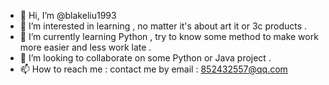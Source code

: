 - 👋 Hi, I’m @blakeliu1993
- 👀 I’m interested in learning , no matter it's about art it or 3c products .
- 🌱 I’m currently learning Python , try to know some method to make work more easier and less work late .
- 💞️ I’m looking to collaborate on some Python or Java project .
- 📫 How to reach me : contact me by email : 852432557@qq.com

<!---
blakeliu1993/blakeliu1993 is a ✨ special ✨ repository because its `README.md` (this file) appears on your GitHub profile.
You can click the Preview link to take a look at your changes.
--->
